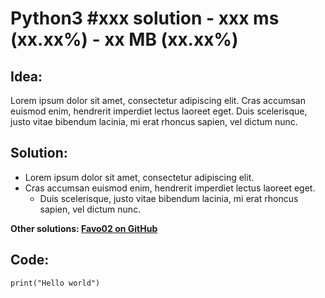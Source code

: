 # Python3 #xxx solution - xxx ms (xx.xx%) - xx MB (xx.xx%)

## Idea:

Lorem ipsum dolor sit amet, consectetur adipiscing elit. Cras accumsan euismod enim, hendrerit imperdiet lectus laoreet eget. Duis scelerisque, justo vitae bibendum lacinia, mi erat rhoncus sapien, vel dictum nunc.

## Solution:

- Lorem ipsum dolor sit amet, consectetur adipiscing elit.
- Cras accumsan euismod enim, hendrerit imperdiet lectus laoreet eget.
  - Duis scelerisque, justo vitae bibendum lacinia, mi erat rhoncus sapien, vel dictum nunc.

**Other solutions: [Favo02 on GitHub](https://github.com/Favo02/leetcode)**

## Code:
```
print("Hello world")
```

